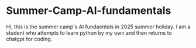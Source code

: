 # Summer-Camp-AI-fundamentals
Hi, this is the summer camp's AI fundaentals in 2025 summer holiday.
I am a student who attempts to learn python by my own and then returns to chatgpt for coding.
